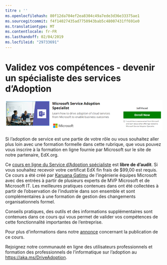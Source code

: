 ```yaml
---
titre : ''
ms.openlocfilehash: 80f12da704ef2ea8304c49a7ede3d36e33375ae1
ms.sourcegitcommit: f4f14027435ad7750943bab5c48007431ff691e0
ms.translationtype: MT
ms.contentlocale: fr-FR
ms.lasthandoff: 02/04/2019
ms.locfileid: "29733691"
---
```

# <a name="validate-your-skills---become-a-service-adoption-specialist"></a>Validez vos compétences - devenir un spécialiste des services d’Adoption

![Service d’Adoption spécialiste des cours](media/champs_sascourse.png)

Si l’adoption de service est une partie de votre rôle ou vous souhaitez aller plus loin avec une formation formelle dans cette rubrique, que vous pouvez vous inscrire à la formation en ligne fournie par Microsoft sur le site de notre partenaire, EdX.org. 

Ce [cours en ligne du Service d’Adoption spécialiste](https://aka.ms/AdoptionCert) est **libre de d’audit**.  Si vous souhaitez recevoir votre certificat EdX fin frais de $99,00 est requis.  Ce cours a été créé par [Karuana Gatimu](https://linkedin.com/in/karuanagatimu) de l’ingénierie équipes Microsoft avec des entrées à partir de plusieurs experts de MVP Microsoft et de Microsoft IT.  Les meilleures pratiques contenues dans ont été collectées à partir de l’observation de l’industrie dans son ensemble et sont complémentaires à une formation de gestion des changements organisationnels formel.  

Conseils pratiques, des outils et des informations supplémentaires sont contenues dans ce cours qui vous permet de valider vos compétences de cette fonctionnalité importantes de l’entreprise.  

Pour plus d’informations dans notre [annonce](https://aka.ms/AdoptionCertAnnouncement) concernant la publication de ce cours. 

Rejoignez notre communauté en ligne des utilisateurs professionnels et formation des professionnels de l’informatique sur l’adoption au https://aka.ms/DriveAdoption. 
